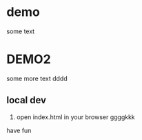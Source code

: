 # demo

some text

# DEMO2

some more text dddd 
## local dev

1. open index.html in your browser ggggkkk

have fun